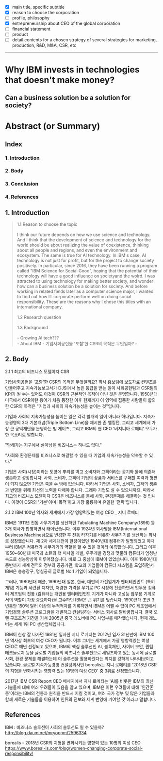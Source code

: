 - [x] main title, specific subtitle
- [x] reason to choose the corporation
- [ ] profile, philosophy
- [x] entrepreneurship about CEO of the global corporation
- [ ] financial statement
- [ ] product
- [ ] detail contents for a chosen strategy of several strategies for marketing, production, R&D, M&A, CSR, etc

---------------------------------------------------

# Why IBM invests in technologies that doesn't make money?

## Can a business solution be a solution for society?

# Abstract (or Summary)

## Index
### 1. Introduction
### 2. Body
### 3. Conclusion
### 4. References

## 1. Introduction
> 1.1 Reason to choose the topic<br><br>
  I think our future depends on how we use science and technology. And I think that the development of science and technology for the world should be about realizing the value of coexistence, thinking about all people and regions, and even the environment and ecosystem. The same is true for AI technology. In IBM's case, AI technology is not just for profit, but for the project to change society positively. In particular, since 2016, they have been running a program called "IBM Science for Social Good", hoping that the potential of their technology will have a good influence on societyand the wolrd. I was attracted to using technology for making better society, and wonder how can a business solution be a solution for society. And before working in related fields later as a computer science major, I wanted to find out how IT corporate perform well on doing social responsibility. These are the reasons why I chose this titles with an international company.
<br><br>
> 1.2 Research question<br><br>
> 1.3 Background<br><br>
        - Growing AI tech???<br>
        - About IBM
        - 기업사회공헌을 '포함'한 CSR의 목적은 무엇일까?
        - 

## 2. Body
2.1.1 최고의 비즈니스 모델이자 CSR

기업사회공헌을 '포함'한 CSR의 목적은 무엇일까요? 회사 홍보팀에 보도자료 컨텐츠를 만들어주고 지속가능보고서가 DJSI에서 높은 등급을 받는 일이 사회공헌팀과 CSR팀의 KPI가 될 수는 있어도 이것이 CSR의 근본적인 목적이 아닌 것은 분명합니다. 1950년대 미국에서 CSR이란 용어가 처음 등장한 이후 현재까지 이 영역에 집중한 사람들이 합의한 CSR의 목적은 "기업과 사회의 지속가능성을 높이는 것"입니다. 

기업과 사회의 지속가능성을 높이는 일은 각각 별개의 일이 아니라 하나입니다. 지속가능경영의 3대 기본개념(Triple Bottom Line)을 제시한 존 엘킹턴, 그리고 세계에서 가장 큰 공익재단을 운영하는 빌 게이츠, 그리고 IBM의 현 CEO '버지니아 로메티' 모두가 한 목소리로 말합니다.

"망해가는 지구에서 살아남을 비즈니스는 하나도 없다."

"사회와 환경문제를 비즈니스로 해결할 수 있을 때 기업의 지속가능성을 약속할 수 있다."

기업은 사회(시장)이라는 토양에 뿌리를 박고 소비자와 고객이라는 공기와 물에 의존해 생존하고 성장합니다. 사회, 소비자, 고객이 기업의 상품과 서비스를 구매할 여력과 형편이 되지 않으면 기업은 죽을 수 밖에 없습니다. 따라서 기업은 사회, 소비자, 고객의 생존과 번영을 위해 최선의 노력을 다해야 합니다. 그래야 기업도 살 수 있으니까요. 따라서 최고의 비즈니스 모델이자 CSR은 비즈니스를 통해 사화, 환경문제를 해결하는 것 입니다. 이것이 CSR의 '기본'이며 '목적'이고 가장 훌륭하며 유일한 '전략'입니다.

2.1.2 IBM 100년 역사와 세계에서 가장 영양력있는 여성 CEO _ 지니 로메티

IBM은 1911년 전동 사무기기를 생산하던 Tabulating Machine Company(1896) 등 3개 회사가 합병하면서 태어났습니다. 이후 1924년 회사명을 IBM(International Business Machines)으로 변경한 후 전동 타자기를 비롯한 사무기기를 생산하는 회사로 성장했습니다. 제 2차 세계대전이 한창이었던 1940년대 컴퓨터가 발명되었고 이때부터 IBM은 컴퓨터가 사무기기의 역할을 할 수 있을 것이라 예측했습니다. 그리고 이후 1950~60년대 미국과 소련의 핵 미사일 개발, 우주개발 경쟁과 맞물려 컴퓨터가 엄청난 속도로 성능향상이 이루어졌습니다. 바로 그 중심에 IBM이 있었습니다. 이후 1980년대 중반까지 세계 전역의 정부와 공공기관, 학교와 기업들이 컴퓨터 시스템을 도입하면서 IBM은 승승장구, 명실공히 글로벌 No.1 기업이 되었습니다.

그러나, 1980년대 애플, 1990년대 일본, 한국, 대만의 가전업계가 엔터테인먼트 (특히 게임) 기능과 세련된 디자인, 저렴한 가격을 무기로 PC 시장에 진출하면서 업무용 컴퓨터 제조업의 전통 (컴퓨터는 개인용 엔터테인먼트 기계가 아니라 고성능 업무용 기계로서의 역할이 가장 중요하다)을 고수하던 IBM은 큰 위기를 맞습니다. 1990년대 초반 3년동안 150억 달러 이상의 누적적자를 기록하면서 IBM은 어쩔 수 없이 PC 제조업에서 기업경영 솔루션 프로그램을 개발하고 컨설팅하는 서비스 회사로 탈바꿈합니다. 결국 오랜 구조조정 기간을 거쳐 2005년 중국 레노버에 PC 사업부를 매각했습니다. 현재 레노버는 세계 1위 PC 생산업체입니다.

IBM이 한창 잘 나가던 1981년 입사한 지니 로메티는 2012년 입사 31년만에 IBM 100년 역사상 최초의 여성 CEO가 됩니다. 이후 그녀는 세계에서 가장 영향력있는 여성 CEO로 매년 선정되고 있으며, IBM의 핵심 솔루션인 AI, 블록체인, 사이버 보안, 퀀텀 테크놀로지 등을 글로벌 기업들의 비즈니스 솔루션으로 세일즈하고 있는 동시에 글로벌 사회, 환경 문제를 해결하는데 이 솔루션을 활용하겠다는 의지를 강하게 나타내보이고 있습니다. 글로벌 지속가능경영 컨설팅회사인 borealis는 지니 로메티를 '2018년 CSR의 지형을 변화시키는 영향력 있는 10명의 여성 CEO' 중 3위로 선정했습니다.

2017년 IBM CSR Report CEO 메세지에서 지니 로메티는 'AI를 비롯한 IBM의 최신 기술들에 대해 여러 우려들이 있음을 알고 있으며, IBM은 이런 우려들에 대해 '인간존중'이라는 IBM의 전통과 원칙을 반드시 지킬 것이고, 여러 국가 정부 및 많은 기업들과 함께 새로운 기술들을 이용하여 인류의 진보와 세계 번영에 기여할 것'이라고 말합니다.

## References
IBM : 비즈니스 솔루션이 사회의 솔루션도 될 수 있을까?
http://blog.daum.net/mryoopm/2596334


borealis - 2018년 CSR의 지형을 변화시키는 영향력 있는 10명의 여성 CEO
https://www.boreal-is.com/blog/women-changing-corporate-social-responsibility/

